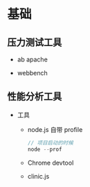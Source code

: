 # 基础

## 压力测试工具

+ ab apache

+ webbench

## 性能分析工具

+ 工具

  + node.js 自带 profile

    ```js
    // 项目启动的时候
    node --prof
    ```

  + Chrome devtool

  + clinic.js
